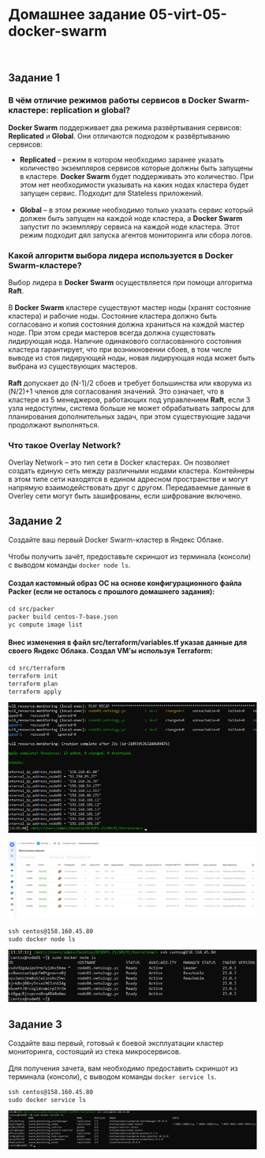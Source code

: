 # Домашнее задание 05-virt-05-docker-swarm

<br>

## Задание 1

### В чём отличие режимов работы сервисов в Docker Swarm-кластере: replication и global?
**Docker Swarm** поддерживает два режима развёртывания сервисов: **Replicated** и **Global**. Они отличаются подходом к развёртыванию сервисов:<br>
- **Replicated** – режим в котором необходимо заранее указать количество экземпляров сервисов которые должны быть запущены в кластере. **Docker Swarm** будет поддерживать это количество. При этом нет необходимости указывать на каких нодах кластера будет запущен сервис. Подходит для Stateless приложений.<br><br>
- **Global** – в этом режиме необходимо только указать сервис который должен быть запущен на каждой ноде кластера, а **Docker Swarm** запустит по экземпляру сервиса на каждой ноде кластера. Этот режим подходит дял запуска агентов мониторинга или сбора логов.

### Какой алгоритм выбора лидера используется в Docker Swarm-кластере?
Выбор лидера в **Docker Swarm** осуществляется при помощи алгоритма **Raft**.<br><br>
В **Docker Swarm** кластере существуют мастер ноды (хранят состояние кластера) и рабочие ноды. Состояние кластера должно быть согласовано и копия состояния должна храниться на каждой мастер ноде. При этом среди мастеров всегда должна сущестовать лидирующая нода. Наличие одинакового согласованного состояния кластера гарантирует, что при возникновении сбоев, в том числе выводе из стоя лидирующей ноды, новая лидирующая нода может быть выбрана из существующих мастеров.<br><br>
**Raft** допускает до (N-1)/2 сбоев и требует большинства или кворума из (N/2)+1 членов для согласования значений. Это означает, что в кластере из 5 менеджеров, работающих под управлением **Raft**, если 3 узла недоступны, система больше не может обрабатывать запросы для планирования дополнительных задач, при этом существующие задачи продолжают выполняться.

### Что такое Overlay Network?
Overlay Network – это тип сети в Docker кластерах. Он позволяет создать единую сеть между различными нодами кластера. Контейнеры в этом типе сети находятся в едином адресном пространстве и могут напрямую взаимодействовать друг с другом. Передаваемые данные в Overley сети могут быть зашифрованы, если шифрование включено.
<br>

## Задание 2
Создайте ваш первый Docker Swarm-кластер в Яндекс Облаке.<br><br>
Чтобы получить зачёт, предоставьте скриншот из терминала (консоли) с выводом команды `docker node ls`.
<br>

#### Cоздал кастомный образ ОС на основе конфигурационного файла Packer (если не осталось с прошлого домашнего задания):
```
cd src/packer
packer build centos-7-base.json
yc compute image list
```

#### Внес изменения в файл **src/terraform/variables.tf** указав данные для своего Яндекс Облака. Создал VM'ы используя Terraform:
```
cd src/terraform
terraform init
terraform plan
terraform apply
```
![MarkDown](img/1.png)

![MarkDown](img/2.png)
<br>

```
ssh centos@158.160.45.80
sudo docker node ls
```
![MarkDown](img/3.png)
<br>

## Задание 3
Создайте ваш первый, готовый к боевой эксплуатации кластер мониторинга, состоящий из стека микросервисов.<br><br>
Для получения зачета, вам необходимо предоставить скриншот из терминала (консоли), с выводом команды `docker service ls`.<br>

```
ssh centos@158.160.45.80
sudo docker service ls
```
![MarkDown](img/4.png)
<br>
